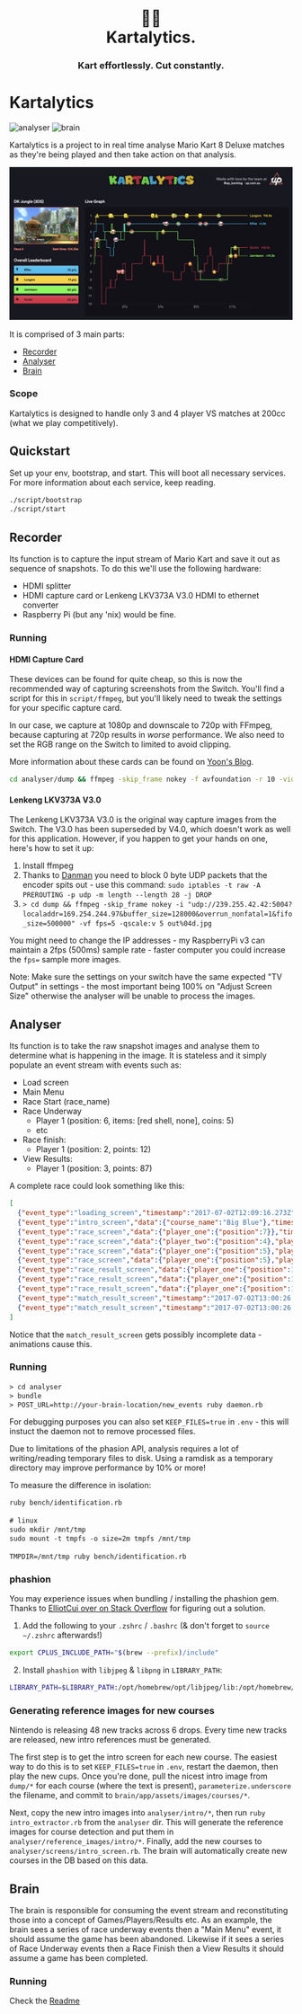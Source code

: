 <div align="center">
  <h1>😬🏁<br>Kartalytics.</h1>
  <h3>Kart effortlessly. Cut constantly.</h3>
</div>

# Kartalytics

![analyser](https://github.com/ferocia/kartalytics/workflows/analyser/badge.svg?branch=main) ![brain](https://github.com/ferocia/kartalytics/workflows/brain/badge.svg?branch=main)

Kartalytics is a project to in real time analyse Mario Kart 8 Deluxe matches as they're being played and then take action on that analysis.

![kartalytics](https://raw.githubusercontent.com/Ferocia/kartalytics/main/screenshots/kartistics.png)

It is comprised of 3 main parts:

- [Recorder](#recorder)
- [Analyser](#analyser)
- [Brain](#brain)

### Scope

Kartalytics is designed to handle only 3 and 4 player VS matches at 200cc (what we play competitively).

## Quickstart

Set up your env, bootstrap, and start. This will boot all necessary services. For more information about each service, keep reading.

```sh
./script/bootstrap
./script/start
```

## Recorder

Its function is to capture the input stream of Mario Kart and save it out as sequence of snapshots. To do this we'll use the following hardware:
  - HDMI splitter
  - HDMI capture card or Lenkeng LKV373A V3.0 HDMI to ethernet converter
  - Raspberry Pi (but any 'nix) would be fine.

### Running

#### HDMI Capture Card

These devices can be found for quite cheap, so this is now the recommended way of capturing screenshots from the Switch. You'll find a script for this in `script/ffmpeg`, but you'll likely need to tweak the settings for your specific capture card.

In our case, we capture at 1080p and downscale to 720p with FFmpeg, because capturing at 720p results in _worse_ performance. We also need to set the RGB range on the Switch to limited to avoid clipping.

More information about these cards can be found on [Yoon's Blog](https://www.naut.ca/blog/2020/07/09/cheap-hdmi-capture-card-review/).

```sh
cd analyser/dump && ffmpeg -skip_frame nokey -f avfoundation -r 10 -video_size 1920x1080 -pix_fmt nv12 -color_range 1 -i "USB Video" -vf scale=-1:720 -r 5 -qscale:v 5 out%04d.jpg
```

#### Lenkeng LKV373A V3.0

The Lenkeng LKV373A V3.0 is the original way capture images from the Switch. The V3.0 has been superseded by V4.0, which doesn't work as well for this application. However, if you happen to get your hands on one, here's how to set it up:

  1. Install ffmpeg
  2. Thanks to [Danman](https://blog.danman.eu/new-version-of-lenkeng-hdmi-over-ip-extender-lkv373a/) you need to block 0 byte UDP packets that the encoder spits out - use this command: `sudo iptables -t raw -A PREROUTING -p udp -m length --length 28 -j DROP`
  3. `> cd dump && ffmpeg -skip_frame nokey -i "udp://239.255.42.42:5004?localaddr=169.254.244.97&buffer_size=128000&overrun_nonfatal=1&fifo_size=500000" -vf fps=5 -qscale:v 5 out%04d.jpg`

You might need to change the IP addresses - my RaspberryPi v3 can maintain a 2fps (500ms) sample rate - faster computer you could increase the `fps=` sample more images.

Note: Make sure the settings on your switch have the same expected "TV Output" in settings - the most important being 100% on "Adjust Screen Size" otherwise the analyser will be unable to process the images.

## Analyser

Its function is to take the raw snapshot images and analyse them to determine what is happening in the image.  It is stateless and it simply populate an event stream with events such as:
  - Load screen
  - Main Menu
  - Race Start (race_name)
  - Race Underway
    - Player 1 (position: 6, items: [red shell, none], coins: 5)
    - etc
  - Race finish:
    - Player 1 (position: 2, points: 12)
  - View Results:
    - Player 1 (position: 3, points: 87)

A complete race could look something like this:

```json
[
  {"event_type":"loading_screen","timestamp":"2017-07-02T12:09:16.273Z"},
  {"event_type":"intro_screen","data":{"course_name":"Big Blue"},"timestamp":"2017-07-02T12:09:25.783Z"},
  {"event_type":"race_screen","data":{"player_one":{"position":7}},"timestamp":"2017-07-02T12:09:38.273Z"},
  {"event_type":"race_screen","data":{"player_two":{"position":4},"player_three":{"position":3},"player_four":{"position":2}},"timestamp":"2017-07-02T12:09:39.273Z"},
  {"event_type":"race_screen","data":{"player_one":{"position":5},"player_two":{"position":4}},"timestamp":"2017-07-02T12:09:41.773Z"},
  {"event_type":"race_screen","data":{"player_one":{"position":5},"player_two":{"position":4},"player_three":{"position":3},"player_four":{"position":7}},"timestamp":"2017-07-02T12:09:42.273Z"},
  {"event_type":"race_result_screen","data":{"player_one":{"position":1}},"timestamp":"2017-07-02T12:12:01.293Z"},
  {"event_type":"race_result_screen","data":{"player_one":{"position":1},"player_two":{"position":5},"player_three":{"position":8},"player_four":{"position":9}},"timestamp":"2017-07-02T12:12:01.813Z"},
  {"event_type":"race_result_screen","data":{"player_one":{"position":1},"player_two":{"position":5},"player_four":{"position":9}},"timestamp":"2017-07-02T12:12:03.793Z"},
  {"event_type":"match_result_screen","timestamp":"2017-07-02T13:00:26.038Z","data":{"player_two":{"position":5},"player_three":{"position":8},"player_four":{"position":9}}},
  {"event_type":"match_result_screen","timestamp":"2017-07-02T13:00:26.038Z","data":{"player_one":{"position":1},"player_two":{"position":5},"player_three":{"position":8},"player_four":{"position":9}}}
]
```

Notice that the `match_result_screen` gets possibly incomplete data - animations cause this.

### Running

```
> cd analyser
> bundle
> POST_URL=http://your-brain-location/new_events ruby daemon.rb
```

For debugging purposes you can also set `KEEP_FILES=true` in `.env` - this will instuct the daemon not to remove processed files.

Due to limitations of the phasion API, analysis requires a lot of
writing/reading temporary files to disk. Using a ramdisk as a temporary
directory may improve performance by 10% or more!

To measure the difference in isolation:

```
ruby bench/identification.rb

# linux
sudo mkdir /mnt/tmp
sudo mount -t tmpfs -o size=2m tmpfs /mnt/tmp

TMPDIR=/mnt/tmp ruby bench/identification.rb
```

### phashion

You may experience issues when bundling / installing the phashion gem. Thanks to [ElliotCui over on Stack Overflow](https://stackoverflow.com/a/66494254) for figuring out a solution.

1. Add the following to your `.zshrc` / `.bashrc` (& don't forget to `source ~/.zshrc` afterwards!)

```sh
export CPLUS_INCLUDE_PATH="$(brew --prefix)/include"
```

2. Install `phashion` with `libjpeg` & `libpng` in `LIBRARY_PATH`:

```sh
LIBRARY_PATH=$LIBRARY_PATH:/opt/homebrew/opt/libjpeg/lib:/opt/homebrew/opt/libpng/lib gem install phashion -v '1.2.0'
```

### Generating reference images for new courses

Nintendo is releasing 48 new tracks across 6 drops. Every time new tracks are released, new intro references must be generated.

The first step is to get the intro screen for each new course. The easiest way to do this is to set `KEEP_FILES=true` in `.env`, restart the daemon, then play the new cups. Once you're done, pull the nicest intro image from `dump/*` for each course (where the text is present), `parameterize.underscore` the filename, and commit to `brain/app/assets/images/courses/*`.

Next, copy the new intro images into `analyser/intro/*`, then run `ruby intro_extractor.rb` from the `analyser` dir. This will generate the reference images for course detection and put them in `analyser/reference_images/intro/*`. Finally, add the new courses to `analyser/screens/intro_screen.rb`. The brain will automatically create new courses in the DB based on this data.

## Brain

The brain is responsible for consuming the event stream and reconstituting those into a concept of Games/Players/Results etc.  As an example, the brain sees a series of race underway events then a "Main Menu" event, it should assume the game has been abandoned.  Likewise if it sees a series of Race Underway events then a Race Finish then a View Results it should assume a game has been completed.

### Running

Check the [Readme](./brain/README.md)
